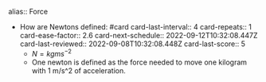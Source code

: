 alias:: Force

- How are Newtons defined: #card
  card-last-interval:: 4
  card-repeats:: 1
  card-ease-factor:: 2.6
  card-next-schedule:: 2022-09-12T10:32:08.447Z
  card-last-reviewed:: 2022-09-08T10:32:08.448Z
  card-last-score:: 5
	- $N = kgms^{-2}$
	- One newton is defined as the force needed to move one kilogram with 1 m/s^2 of acceleration.